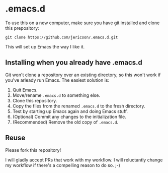 # .emacs.d

To use this on a new computer, make sure you have git installed and
clone this prepository:

```
git clone https://github.com/jericson/.emacs.d.git
```

This will set up Emacs the way I like it.

## Installing when you already have .emacs.d

Git won't clone a repository over an existing directory, so this won't
work if you've arleady run Emacs. The easiest solution is:

1. Quit Emacs.
2. Move/rename `.emacs.d` to something else.
3. Clone this repository.
4. Copy the files from the renamed `.emacs.d` to the fresh directory.
5. Test by starting up Emacs again and doing Emacs stuff.
6. (Optional) Commit any changes to the initialization file.
7. (Recommended) Remove the old copy of `.emacs.d`.

## Reuse

Please fork this repository! 

I will gladly accept PRs that work with my workflow. I will
reluctantly change my workflow if there's a compelling reason to do
so. ;-)
